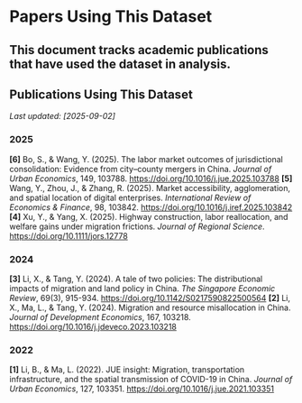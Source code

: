 # Papers Using This Dataset

This document tracks academic publications that have used the dataset in analysis.
---
## Publications Using This Dataset

*Last updated: [2025-09-02]*
### 2025
**[6]** Bo, S., & Wang, Y. (2025). The labor market outcomes of jurisdictional consolidation: Evidence from city–county mergers in China. *Journal of Urban Economics*, 149, 103788. https://doi.org/10.1016/j.jue.2025.103788
**[5]** Wang, Y., Zhou, J., & Zhang, R. (2025). Market accessibility, agglomeration, and spatial location of digital enterprises. *International Review of Economics & Finance*, 98, 103842. https://doi.org/10.1016/j.iref.2025.103842
**[4]** Xu, Y., & Yang, X. (2025). Highway construction, labor reallocation, and welfare gains under migration frictions. *Journal of Regional Science*. https://doi.org/10.1111/jors.12778
### 2024
**[3]** Li, X., & Tang, Y. (2024). A tale of two policies: The distributional impacts of migration and land policy in China. *The Singapore Economic Review*, 69(3), 915-934. https://doi.org/10.1142/S0217590822500564
**[2]** Li, X., Ma, L., & Tang, Y. (2024). Migration and resource misallocation in China. *Journal of Development Economics*, 167, 103218. https://doi.org/10.1016/j.jdeveco.2023.103218

### 2022
**[1]** Li, B., & Ma, L. (2022). JUE insight: Migration, transportation infrastructure, and the spatial transmission of COVID-19 in China. *Journal of Urban Economics*, 127, 103351. https://doi.org/10.1016/j.jue.2021.103351
